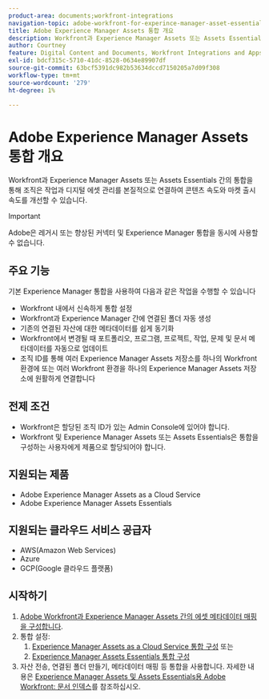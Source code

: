 ```yaml
---
product-area: documents;workfront-integrations
navigation-topic: adobe-workfront-for-experince-manager-asset-essentials
title: Adobe Experience Manager Assets 통합 개요
description: Workfront과 Experience Manager Assets 또는 Assets Essentials 간의 통합을 통해 조직은 작업과 디지털 에셋 관리를 본질적으로 연결하여 콘텐츠 속도와 마켓 출시 속도를 개선할 수 있습니다.
author: Courtney
feature: Digital Content and Documents, Workfront Integrations and Apps
exl-id: bdcf315c-5710-41dc-8528-0634e89907df
source-git-commit: 63bcf5391dc982b53634dccd7150205a7d09f308
workflow-type: tm+mt
source-wordcount: '279'
ht-degree: 1%

---
```


# Adobe Experience Manager Assets 통합 개요

<!-- Audited: 12/2023 -->

Workfront과 Experience Manager Assets 또는 Assets Essentials 간의 통합을 통해 조직은 작업과 디지털 에셋 관리를 본질적으로 연결하여 콘텐츠 속도와 마켓 출시 속도를 개선할 수 있습니다.

>[!IMPORTANT]
>
>Adobe은 레거시 또는 향상된 커넥터 및 Experience Manager 통합을 동시에 사용할 수 없습니다.

## 주요 기능

기본 Experience Manager 통합을 사용하여 다음과 같은 작업을 수행할 수 있습니다

* Workfront 내에서 신속하게 통합 설정
* Workfront과 Experience Manager 간에 연결된 폴더 자동 생성
* 기존의 연결된 자산에 대한 메타데이터를 쉽게 동기화
* Workfront에서 변경될 때 포트폴리오, 프로그램, 프로젝트, 작업, 문제 및 문서 메타데이터를 자동으로 업데이트
* 조직 ID를 통해 여러 Experience Manager Assets 저장소를 하나의 Workfront 환경에 또는 여러 Workfront 환경을 하나의 Experience Manager Assets 저장소에 원활하게 연결합니다


## 전제 조건

* Workfront은 할당된 조직 ID가 있는 Admin Console에 있어야 합니다.
* Workfront 및 Experience Manager Assets 또는 Assets Essentials은 통합을 구성하는 사용자에게 제품으로 할당되어야 합니다.


## 지원되는 제품

* Adobe Experience Manager Assets as a Cloud Service
* Adobe Experience Manager Assets Essentials

## 지원되는 클라우드 서비스 공급자

* AWS(Amazon Web Services)
* Azure
* GCP(Google 클라우드 플랫폼)


## 시작하기

1. [Adobe Workfront과 Experience Manager Assets 간의 에셋 메타데이터 매핑을 구성합니다](https://experienceleague.adobe.com/docs/experience-manager-cloud-service/content/assets/integrations/configure-asset-metadata-mapping.html?lang=en).
1. 통합 설정:
   1. [Experience Manager Assets as a Cloud Service 통합 구성](/help/quicksilver/administration-and-setup/configure-integrations/configure-aacs-integration.md)
또는
   1. [Experience Manager Assets Essentials 통합 구성](/help/quicksilver/documents/adobe-workfront-for-experience-manager-assets-essentials/setup-asset-essentials.md)
1. 자산 전송, 연결된 폴더 만들기, 메타데이터 매핑 등 통합을 사용합니다. 자세한 내용은 [Experience Manager Assets 및 Assets Essentials용 Adobe Workfront: 문서 인덱스](/help/quicksilver/documents/adobe-workfront-for-experience-manager-assets-essentials/workfront-for-aem-asset-essentials.md)를 참조하십시오.
